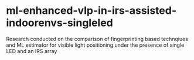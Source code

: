 # ml-enhanced-vlp-in-irs-assisted-indoorenvs-singleled
 Research conducted on the comparison of fingerprinting based technqiues and ML estimator for visible light positioning under the presence of single LED and an IRS array
